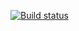 [![Build status](https://ci.appveyor.com/api/projects/status/0f7l4i2tj7j6iq8t?svg=true)](https://ci.appveyor.com/project/lunalexandra/matchers)
